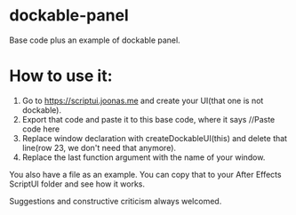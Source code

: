 # dockable-panel
Base code plus an example of dockable panel.


# How to use it:
1. Go to https://scriptui.joonas.me and create your UI(that one is not dockable).
2. Export that code and paste it to this base code, where it says //Paste code here
3. Replace window declaration with createDockableUI(this) and delete that line(row 23, we don't need that anymore).
4. Replace the last function argument with the name of your window.

You also have a file as an example. You can copy that to your After Effects ScriptUI folder and see how it works.

Suggestions and constructive criticism always welcomed.
